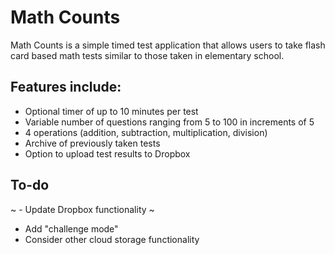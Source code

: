 # Math Counts

Math Counts is a simple timed test application that allows users to take flash card based math tests similar to those taken in elementary school.

## Features include:
- Optional timer of up to 10 minutes per test
- Variable number of questions ranging from 5 to 100 in increments of 5
- 4 operations (addition, subtraction, multiplication, division)
- Archive of previously taken tests
- Option to upload test results to Dropbox

## To-do
~ - Update Dropbox functionality ~
- Add "challenge mode"
- Consider other cloud storage functionality

